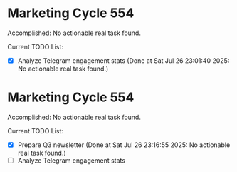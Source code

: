 # Marketing Cycle 554

Accomplished: No actionable real task found.

Current TODO List:

- [x] Analyze Telegram engagement stats  (Done at Sat Jul 26 23:01:40 2025: No actionable real task found.)

# Marketing Cycle 554

Accomplished: No actionable real task found.

Current TODO List:

- [x] Prepare Q3 newsletter  (Done at Sat Jul 26 23:16:55 2025: No actionable real task found.)
- [ ] Analyze Telegram engagement stats